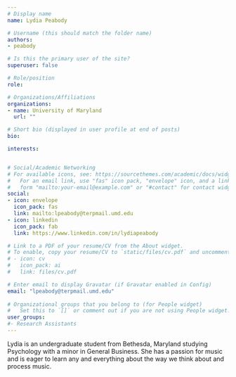 ```yaml
---
# Display name
name: Lydia Peabody

# Username (this should match the folder name)
authors:
- peabody

# Is this the primary user of the site?
superuser: false

# Role/position
role:

# Organizations/Affiliations
organizations:
- name: University of Maryland
  url: ""

# Short bio (displayed in user profile at end of posts)
bio:

interests:


# Social/Academic Networking
# For available icons, see: https://sourcethemes.com/academic/docs/widgets/#icons
#   For an email link, use "fas" icon pack, "envelope" icon, and a link in the
#   form "mailto:your-email@example.com" or "#contact" for contact widget.
social:
- icon: envelope
  icon_pack: fas
  link: mailto:lpeabody@terpmail.umd.edu
- icon: linkedin
  icon_pack: fab
  link: https://www.linkedin.com/in/lydiapeabody

# Link to a PDF of your resume/CV from the About widget.
# To enable, copy your resume/CV to `static/files/cv.pdf` and uncomment the lines below.  
# - icon: cv
#   icon_pack: ai
#   link: files/cv.pdf

# Enter email to display Gravatar (if Gravatar enabled in Config)
email: "lpeabody@terpmail.umd.edu"
  
# Organizational groups that you belong to (for People widget)
#   Set this to `[]` or comment out if you are not using People widget.  
user_groups:
#- Research Assistants
---
```

Lydia is an undergraduate student from Bethesda, Maryland studying Psychology with a minor in General Business. She has a passion for music and is eager to learn any and everything about the way we think about and process music. 
